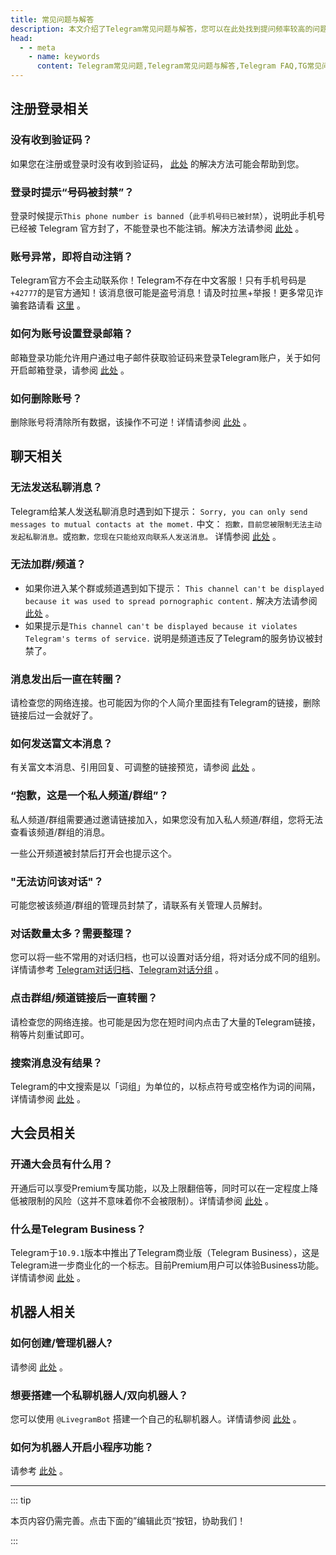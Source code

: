 ```yaml
---
title: 常见问题与解答
description: 本文介绍了Telegram常见问题与解答，您可以在此处找到提问频率较高的问题，希望对您有所帮助。
head:
  - - meta
    - name: keywords
      content: Telegram常见问题,Telegram常见问题与解答,Telegram FAQ,TG常见问题,TG常见问题与解答,TG FAQ,电报常见问题,电报常见问题与解答,电报FAQ
---
```


## 注册登录相关

### 没有收到验证码？

如果您在注册或登录时没有收到验证码， [此处](./notcomesms.html) 的解决方法可能会帮助到您。

### 登录时提示“号码被封禁”？

登录时候提示`This phone number is banned`（`此手机号码已被封禁`），说明此手机号已经被 Telegram 官方封了，不能登录也不能注销。解决方法请参阅 [此处](./banned.html) 。

### 账号异常，即将自动注销？

Telegram官方不会主动联系你！Telegram不存在中文客服！只有手机号码是`+42777`的是官方通知！该消息很可能是盗号消息！请及时拉黑+举报！更多常见诈骗套路请看 [这里](./scam.html) 。

### 如何为账号设置登录邮箱？

邮箱登录功能允许用户通过电子邮件获取验证码来登录Telegram账户，关于如何开启邮箱登录，请参阅 [此处](./emaillogin.html) 。

### 如何删除账号？

删除账号将清除所有数据，该操作不可逆！详情请参阅 [此处](./deleteaccount.html) 。

## 聊天相关

### 无法发送私聊消息？

Telegram给某人发送私聊消息时遇到如下提示： `Sorry, you can only send messages to mutual contacts at the momet.` 中文： `抱歉，目前您被限制无法主动发起私聊消息。`或`抱歉，您现在只能给双向联系人发送消息。` 详情参阅 [此处](./spam.html) 。

### 无法加群/频道？

- 如果你进入某个群或频道遇到如下提示： `This channel can't be displayed because it was used to spread pornographic content.` 解决方法请参阅 [此处](./pornios.html) 。
- 如果提示是`This channel can't be displayed because it violates Telegram's terms of service.` 说明是频道违反了Telegram的服务协议被封禁了。

### 消息发出后一直在转圈？

请检查您的网络连接。也可能因为你的个人简介里面挂有Telegram的链接，删除链接后过一会就好了。

### 如何发送富文本消息？

有关富文本消息、引用回复、可调整的链接预览，请参阅 [此处](./format.html) 。

### “抱歉，这是一个私人频道/群组”？

私人频道/群组需要通过邀请链接加入，如果您没有加入私人频道/群组，您将无法查看该频道/群组的消息。

一些公开频道被封禁后打开会也提示这个。

### "无法访问该对话"？

可能您被该频道/群组的管理员封禁了，请联系有关管理人员解封。

### 对话数量太多？需要整理？

您可以将一些不常用的对话归档，也可以设置对话分组，将对话分成不同的组别。详情请参考 [Telegram对话归档](./archive.html)、[Telegram对话分组](./folder.html) 。

### 点击群组/频道链接后一直转圈？

请检查您的网络连接。也可能是因为您在短时间内点击了大量的Telegram链接，稍等片刻重试即可。

### 搜索消息没有结果？

Telegram的中文搜索是以「词组」为单位的，以标点符号或空格作为词的间隔，详情请参阅 [此处](./search.html) 。

## 大会员相关

### 开通大会员有什么用？

开通后可以享受Premium专属功能，以及上限翻倍等，同时可以在一定程度上降低被限制的风险（这并不意味着你不会被限制）。详情请参阅 [此处](./premium.html) 。

### 什么是Telegram Business？

Telegram于`10.9.1`版本中推出了Telegram商业版（Telegram Business），这是Telegram进一步商业化的一个标志。目前Premium用户可以体验Business功能。详情请参阅 [此处](./business.html) 。

## 机器人相关

### 如何创建/管理机器人?

请参阅 [此处](./createrobot.html) 。

### 想要搭建一个私聊机器人/双向机器人？

您可以使用 `@LivegramBot` 搭建一个自己的私聊机器人。详情请参阅 [此处](./livegram.html) 。

### 如何为机器人开启小程序功能？

请参考 [此处](./miniapp.html) 。

------

::: tip

本页内容仍需完善。点击下面的”编辑此页“按钮，协助我们！

:::